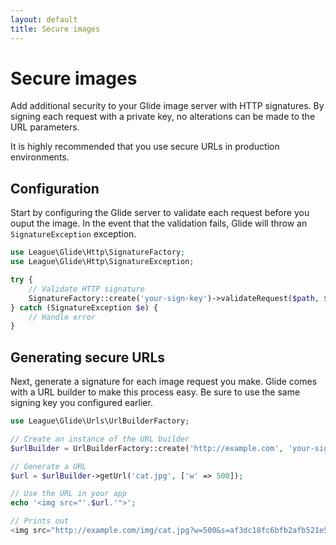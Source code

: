 ```yaml
---
layout: default
title: Secure images
---
```


# Secure images

Add additional security to your Glide image server with HTTP signatures. By signing each request with a private key, no alterations can be made to the URL parameters.

<p class="message-notice">It is highly recommended that you use secure URLs in production environments.</p>

## Configuration

Start by configuring the Glide server to validate each request before you ouput the image. In the event that the validation fails, Glide will throw an `SignatureException` exception.

~~~ php
use League\Glide\Http\SignatureFactory;
use League\Glide\Http\SignatureException;

try {
    // Validate HTTP signature
    SignatureFactory::create('your-sign-key')->validateRequest($path, $_GET);
} catch (SignatureException $e) {
    // Handle error
}
~~~

## Generating secure URLs

Next, generate a signature for each image request you make. Glide comes with a URL builder to make this process easy. Be sure to use the same signing key you configured earlier.

~~~ php
use League\Glide\Urls\UrlBuilderFactory;

// Create an instance of the URL builder
$urlBuilder = UrlBuilderFactory::create('http://example.com', 'your-sign-key');

// Generate a URL
$url = $urlBuilder->getUrl('cat.jpg', ['w' => 500]);

// Use the URL in your app
echo '<img src="'.$url.'">';

// Prints out
<img src="http://example.com/img/cat.jpg?w=500&s=af3dc18fc6bfb2afb521e587c348b904">
~~~
